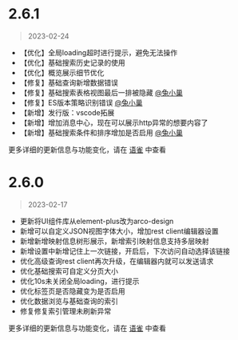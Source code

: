 # 2.6.1

> 2023-02-24

- 【优化】全局loading超时进行提示，避免无法操作
- 【优化】基础搜索历史记录的使用
- 【优化】概览展示细节优化
- 【修复】基础查询新增数据错误
- 【修复】基础搜索表格视图最后一排被隐藏 [@兔小巢](https://support.qq.com/products/489458/post/167703728675805795/)
- 【修复】ES版本策略识别错误 [@兔小巢](https://support.qq.com/products/489458/post/167696662123830625/)
- 【新增】发行版：vscode拓展
- 【新增】增加消息中心，现在可以展示http异常的想要内容了
- 【新增】基础搜索条件和排序增加是否启用 [@兔小巢](https://support.qq.com/products/489458/post/167703760819408023/)

更多详细的更新信息与功能变化，请在 [语雀](https://www.yuque.com/baozhiyige-tewwf/ygxv4r/zm52vqonettg8uz1) 中查看

# 2.6.0

> 2023-02-17

- 更新将UI组件库从element-plus改为arco-design
- 新增可以自定义JSON视图字体大小，增加rest client编辑器设置
- 新增新增映射信息树形展示，新增索引映射信息支持多层映射
- 新增设置中新增记住上一次链接，开启后，下次访问自动选择该链接
- 优化高级查询rest client再次升级，在编辑器内就可以发送请求
- 优化基础搜索可自定义分页大小
- 优化10s未关闭全局loading，进行提示
- 优化标签页是否隐藏变为是否启用
- 优化数据浏览与基础查询的索引
- 修复修复索引管理未刷新异常

更多详细的更新信息与功能变化，请在 [语雀](https://www.yuque.com/baozhiyige-tewwf/ygxv4r/zm52vqonettg8uz1) 中查看